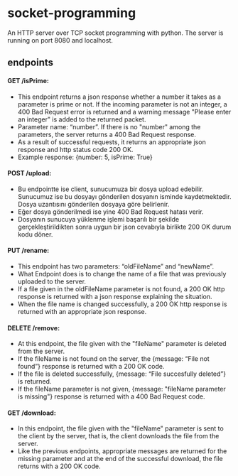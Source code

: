 # socket-programming
An HTTP server over TCP socket programming with python. The server is running on port 8080 and localhost.

## endpoints 

#### GET /isPrime:
- This endpoint returns a json response whether a number it takes as a parameter is prime or not. If the incoming parameter is not an integer, a 400 Bad Request error is returned and a warning message "Please enter an integer" is added to the returned packet.
- Parameter name: “number”. If there is no "number" among the parameters, the server returns a 400 Bad Request response.
- As a result of successful requests, it returns an appropriate json response and http status code 200 OK.
- Example response: {number: 5, isPrime: True}

#### POST /upload:
- Bu endpointte ise client, sunucumuza bir dosya upload edebilir. Sunucumuz ise bu dosyayı gönderilen dosyanın isminde kaydetmektedir. Dosya uzantısını gönderilen dosyaya göre belirlenir.
- Eğer dosya gönderilmedi ise yine 400 Bad Request hatası verir.
- Dosyanın sunucuya yüklenme işlemi başarılı bir şekilde gerçekleştirildikten sonra uygun bir json cevabıyla birlikte 200 OK durum kodu döner.

#### PUT /rename:
- This endpoint has two parameters: “oldFileName” and “newName”.
- What Endpoint does is to change the name of a file that was previously uploaded to the server.
- If a file given in the oldFileName parameter is not found, a 200 OK http response is returned with a json response explaining the situation.
- When the file name is changed successfully, a 200 OK http response is returned with an appropriate json response.

#### DELETE /remove:
- At this endpoint, the file given with the "fileName" parameter is deleted from the server.
- If the fileName is not found on the server, the {message: “File not found”} response is returned with a 200 OK code.
- If the file is deleted successfully, {message: “File succesfully deleted”} is returned.
- If the fileName parameter is not given, {message: "fileName parameter is missing"} response is returned with a 400 Bad Request code.

#### GET /download:
- In this endpoint, the file given with the "fileName" parameter is sent to the client by the server, that is, the client downloads the file from the server.
- Like the previous endpoints, appropriate messages are returned for the missing parameter and at the end of the successful download, the file returns with a 200 OK code.
